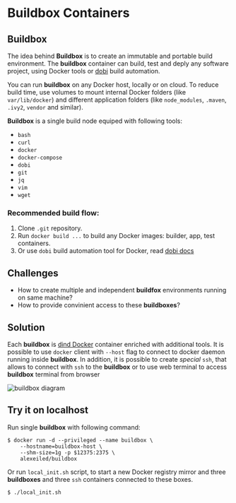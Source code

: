 # Buildbox Containers

## Buildbox

The idea behind **Buildbox** is to create an immutable and portable build environment. The **buildbox** container can build, test and deply any software project, using Docker tools or [dobi](https://dnephin.github.io/dobi/) build automation.

You can run **buildbox** on any Docker host, locally or on cloud. To reduce build time, use volumes to mount internal Docker folders (like `var/lib/docker`) and different application folders (like `node_modules`, `.maven`, `.ivy2`, `vendor` and similar). 

**Buildbox** is a single build node equiped with following tools:
- `bash`
- `curl`
- `docker`
- `docker-compose`
- `dobi`
- `git`
- `jq`
- `vim`
- `wget`


### Recommended build flow:

1. Clone `.git` repository.
2. Run `docker build ...` to build any Docker images: builder, app, test containers.
3. Or use `dobi` build automation tool for Docker, read [dobi docs](https://dnephin.github.io/dobi/)

## Challenges

- How to create multiple and independent **buildfox** environments running on same machine? 
- How to provide convinient access to these **buildboxes**?

## Solution

Each **buildbox** is [dind Docker](https://hub.docker.com/_/docker/) container enriched with additional tools.
It is possible to use `docker` client with `--host` flag to connect to docker daemon running inside **buildbox**. 
In addition, it is possible to create *special* `ssh`, that allows to connect with `ssh` to the **buildbox** or to use web terminal to access **buildbox** terminal from browser

![buildbox diagram](./images/builderbox.png)

## Try it on localhost

Run single **buildbox** with following command:
```
$ docker run -d --privileged --name buildbox \
    --hostname=buildbox-host \
    --shm-size=1g -p $12375:2375 \
    alexeiled/buildbox
```

Or run `local_init.sh` script, to start a new Docker registry mirror and three **buildboxes** and three `ssh` containers connected to these boxes.

```
$ ./local_init.sh
```
